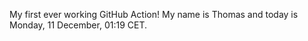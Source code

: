My first ever working GitHub Action!
My name is Thomas and today is Monday, 11 December, 01:19 CET. 
